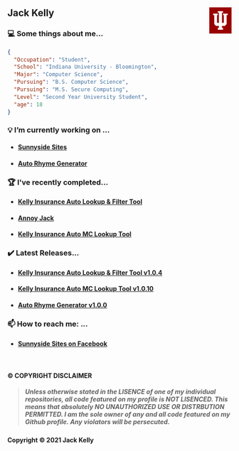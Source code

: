 ## Jack Kelly <img src="logo.png" width="50" align="right"/><p> 
### 💻 Some things about me...
```json
{
  "Occupation": "Student",
  "School": "Indiana University - Bloomington",
  "Major": "Computer Science",
  "Pursuing": "B.S. Computer Science",
  "Pursuing": "M.S. Secure Computing",
  "Level": "Second Year University Student",
  "age": 18
}
```
### 💡 I’m currently working on ...
- #### [Sunnyside Sites](https://sunnysidesites.com)
- #### [Auto Rhyme Generator](https://github.com/JKelly423/Auto-Rhyme-Generator)

### 🏆 I've recently completed...
- #### [Kelly Insurance Auto Lookup & Filter Tool](https://github.com/JKelly423/Kelly-Insurance-Lookup-n-Filter)
- #### [Annoy Jack](https://github.com/JKelly423/Annoy-Jack)
- #### [Kelly Insurance Auto MC Lookup Tool](https://github.com/JKelly423/Kelly-Insurance-MC-Lookup)

### ✔️ Latest Releases...
- #### [Kelly Insurance Auto Lookup & Filter Tool v1.0.4](https://github.com/JKelly423/Kelly-Insurance-Lookup-n-Filter/releases/tag/1.0.4)
- #### [Kelly Insurance Auto MC Lookup Tool v1.0.10](https://github.com/JKelly423/Kelly-Insurance-MC-Lookup/releases/tag/1.0.10)
- #### [Auto Rhyme Generator v1.0.0](https://github.com/JKelly423/Auto-Rhyme-Generator/releases/tag/v1.0.0)

### 📫 How to reach me: ...
- #### [Sunnyside Sites on Facebook](https://www.facebook.com/SunnySideSites)


<br>

#### ©️ COPYRIGHT DISCLAIMER
> ##### Unless otherwise stated in the LISENCE of one of my individual repositories, all code featured on my profile is NOT LISENCED. This means that absolutely NO UNAUTHORIZED USE OR DISTRBUTION PERMITTED. I am the sole owner of any and all code featured on my Github profile. Any violators will be persecuted.
#### Copyright ©️ 2021 Jack Kelly
<!--
**JKelly423/JKelly423** is a ✨ _special_ ✨ repository because its `README.md` (this file) appears on your GitHub profile.

Here are some ideas to get you started:

- 🔭 I’m currently working on ...
- 🌱 I’m currently learning ...
- 👯 I’m looking to collaborate on ...
- 🤔 I’m looking for help with ...
- 💬 Ask me about ...
- 📫 How to reach me: ...
- 😄 Pronouns: ...
- ⚡ Fun fact: ...
-->
